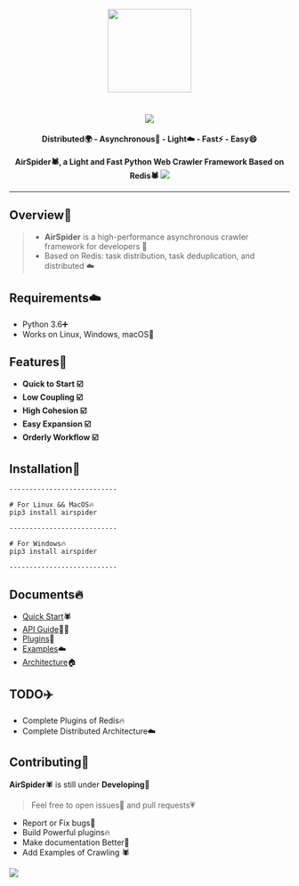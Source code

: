 <p align="center">
    <img src="https://picreso.oss-cn-beijing.aliyuncs.com/airs.png" width="150px">
    <h1 align="center">
        <img src="http://picreso.oss-cn-beijing.aliyuncs.com/fonts.png" />
    </h1>
    <p align="center" style="font-weight:bold">
        Distributed🌍  -  Asynchronous🏃  -  Light☁️  -  Fast⚡️ - Easy😄
      <br>
       <br>
     		AirSpider🕷️, a Light and Fast Python Web Crawler Framework Based on Redis🕷️
      <img src="http://picreso.oss-cn-beijing.aliyuncs.com/airdemo.png">
</p>    

---

## Overview👀

> + **AirSpider** is a high-performance asynchronous crawler framework for developers 🚀
> + Based on Redis: task distribution, task deduplication, and distributed ☁️
>

## Requirements☁️

- Python 3.6➕
- Works on Linux, Windows, macOS🍎

## Features🌲

+ **Quick to Start ☑️**
+ **Low Coupling ☑️**
+ **High Cohesion ☑️**
+ **Easy Expansion ☑️**
+ **Orderly Workflow ☑️**

## Installation🔨

``` shell
---------------------------

# For Linux && MacOS🔥
pip3 install airspider

---------------------------

# For Windows🔥
pip3 install airspider

---------------------------
```

## Documents🔥

+ [Quick Start](#)🕷️
+ [API Guide](#)👨‍🎓
+ [Plugins](#)🔨
+ [Examples](#)☁️
+ [Architecture](https://github.com/xunzhuo/AirSpider/blob/master/Docs/architecture.md)🏠

## TODO✈️

+ Complete Plugins of Redis🔥
+ Complete Distributed Architecture☁️

## Contributing👬

**AirSpider**🕷️ is still under **Developing**🔨

> Feel free to open issues💬 and pull requests💗

- Report or Fix bugs🌈
- Build Powerful plugins🔥
- Make documentation Better📖
- Add Examples of Crawling 🕷️

![](http://picreso.oss-cn-beijing.aliyuncs.com/monkey.jpg)

